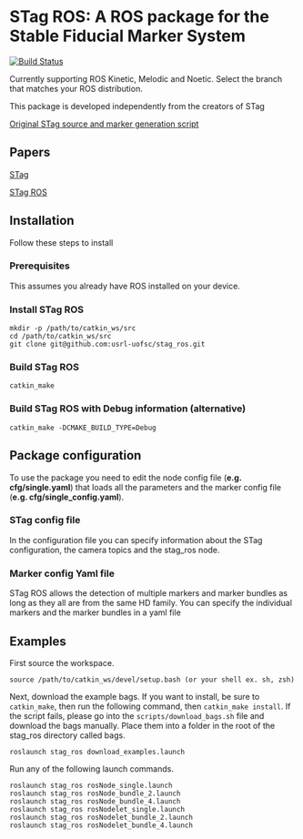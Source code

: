 # STag ROS: A ROS package for the Stable Fiducial Marker System

[![Build Status](http://build.ros.org/buildStatus/icon?job=Kbin_uX64__stag_ros__ubuntu_xenial_amd64__binary)](http://build.ros.org/job/Kbin_uX64__stag_ros__ubuntu_xenial_amd64__binary/)

Currently supporting ROS Kinetic, Melodic and Noetic. Select the branch that matches your ROS distribution.

This package is developed independently from the creators of STag

[Original STag source and marker generation script](https://github.com/bbenligiray/stag)

## Papers
[STag](https://www.sciencedirect.com/science/article/abs/pii/S0262885619300903)

[STag ROS](https://ieeexplore.ieee.org/document/9213977)


## Installation
Follow these steps to install

### Prerequisites
This assumes you already have ROS installed on your device.

### Install STag ROS
```
mkdir -p /path/to/catkin_ws/src
cd /path/to/catkin_ws/src
git clone git@github.com:usrl-uofsc/stag_ros.git
```

### Build STag ROS
```
catkin_make
```

### Build STag ROS with Debug information (alternative)
```
catkin_make -DCMAKE_BUILD_TYPE=Debug
```

## Package configuration
To use the package you need to edit the node config file (**e.g. cfg/single.yaml**) that loads all the parameters and the marker config file (**e.g. cfg/single_config.yaml**).

### STag config file
In the configuration file you can specify information about the STag configuration, the camera topics and the stag_ros node.

### Marker config Yaml file
STag ROS allows the detection of multiple markers and marker bundles as long as they all are from the same HD family. You can specify the individual markers and the marker bundles in a yaml file

## Examples
First source the workspace.
```
source /path/to/catkin_ws/devel/setup.bash (or your shell ex. sh, zsh)
```

Next, download the example bags. If you want to install, be sure to `catkin_make`, then run the following command, then `catkin_make install`. If the script fails, please go into the `scripts/download_bags.sh` file and download the bags manually. Place them into a folder in the root of the stag_ros directory called bags.
```
roslaunch stag_ros download_examples.launch
```

Run any of the following launch commands.
```
roslaunch stag_ros rosNode_single.launch
roslaunch stag_ros rosNode_bundle_2.launch
roslaunch stag_ros rosNode_bundle_4.launch
roslaunch stag_ros rosNodelet_single.launch
roslaunch stag_ros rosNodelet_bundle_2.launch
roslaunch stag_ros rosNodelet_bundle_4.launch
```
